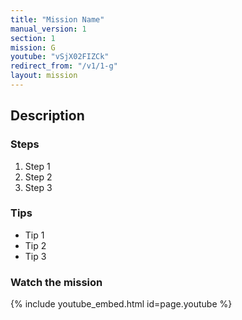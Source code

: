 ```yaml
---
title: "Mission Name"
manual_version: 1
section: 1
mission: G
youtube: "vSjX02FIZCk"
redirect_from: "/v1/1-g"
layout: mission
---
```




## Description

### Steps

1. Step 1
2. Step 2
3. Step 3

### Tips

* Tip 1
* Tip 2
* Tip 3

### Watch the mission

{% include youtube_embed.html id=page.youtube %}


